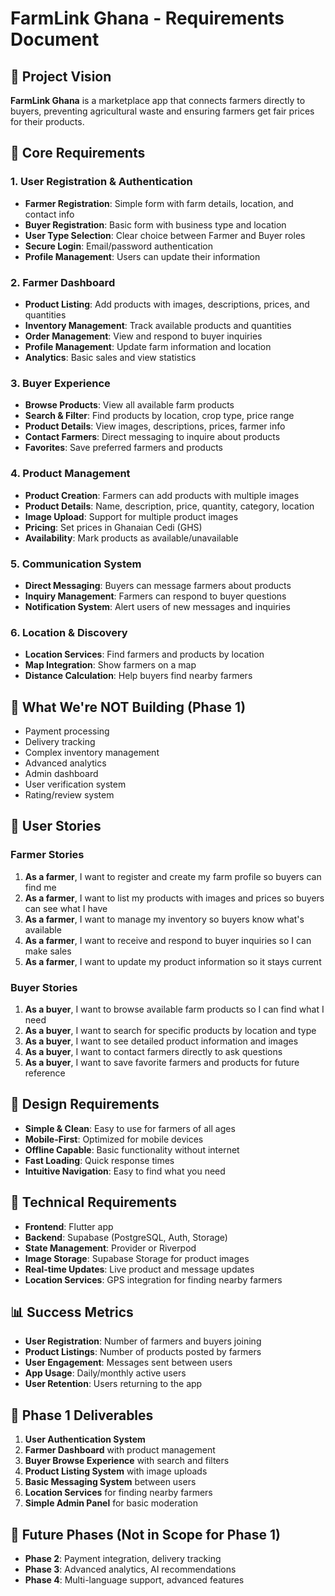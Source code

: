 # FarmLink Ghana - Requirements Document

## 🎯 Project Vision
**FarmLink Ghana** is a marketplace app that connects farmers directly to buyers, preventing agricultural waste and ensuring farmers get fair prices for their products.

## 🎯 Core Requirements

### 1. User Registration & Authentication
- **Farmer Registration**: Simple form with farm details, location, and contact info
- **Buyer Registration**: Basic form with business type and location
- **User Type Selection**: Clear choice between Farmer and Buyer roles
- **Secure Login**: Email/password authentication
- **Profile Management**: Users can update their information

### 2. Farmer Dashboard
- **Product Listing**: Add products with images, descriptions, prices, and quantities
- **Inventory Management**: Track available products and quantities
- **Order Management**: View and respond to buyer inquiries
- **Profile Management**: Update farm information and location
- **Analytics**: Basic sales and view statistics

### 3. Buyer Experience
- **Browse Products**: View all available farm products
- **Search & Filter**: Find products by location, crop type, price range
- **Product Details**: View images, descriptions, prices, farmer info
- **Contact Farmers**: Direct messaging to inquire about products
- **Favorites**: Save preferred farmers and products

### 4. Product Management
- **Product Creation**: Farmers can add products with multiple images
- **Product Details**: Name, description, price, quantity, category, location
- **Image Upload**: Support for multiple product images
- **Pricing**: Set prices in Ghanaian Cedi (GHS)
- **Availability**: Mark products as available/unavailable

### 5. Communication System
- **Direct Messaging**: Buyers can message farmers about products
- **Inquiry Management**: Farmers can respond to buyer questions
- **Notification System**: Alert users of new messages and inquiries

### 6. Location & Discovery
- **Location Services**: Find farmers and products by location
- **Map Integration**: Show farmers on a map
- **Distance Calculation**: Help buyers find nearby farmers

## 🚫 What We're NOT Building (Phase 1)
- Payment processing
- Delivery tracking
- Complex inventory management
- Advanced analytics
- Admin dashboard
- User verification system
- Rating/review system

## 📱 User Stories

### Farmer Stories
1. **As a farmer**, I want to register and create my farm profile so buyers can find me
2. **As a farmer**, I want to list my products with images and prices so buyers can see what I have
3. **As a farmer**, I want to manage my inventory so buyers know what's available
4. **As a farmer**, I want to receive and respond to buyer inquiries so I can make sales
5. **As a farmer**, I want to update my product information so it stays current

### Buyer Stories
1. **As a buyer**, I want to browse available farm products so I can find what I need
2. **As a buyer**, I want to search for specific products by location and type
3. **As a buyer**, I want to see detailed product information and images
4. **As a buyer**, I want to contact farmers directly to ask questions
5. **As a buyer**, I want to save favorite farmers and products for future reference

## 🎨 Design Requirements
- **Simple & Clean**: Easy to use for farmers of all ages
- **Mobile-First**: Optimized for mobile devices
- **Offline Capable**: Basic functionality without internet
- **Fast Loading**: Quick response times
- **Intuitive Navigation**: Easy to find what you need

## 🔧 Technical Requirements
- **Frontend**: Flutter app
- **Backend**: Supabase (PostgreSQL, Auth, Storage)
- **State Management**: Provider or Riverpod
- **Image Storage**: Supabase Storage for product images
- **Real-time Updates**: Live product and message updates
- **Location Services**: GPS integration for finding nearby farmers

## 📊 Success Metrics
- **User Registration**: Number of farmers and buyers joining
- **Product Listings**: Number of products posted by farmers
- **User Engagement**: Messages sent between users
- **App Usage**: Daily/monthly active users
- **User Retention**: Users returning to the app

## 🚀 Phase 1 Deliverables
1. **User Authentication System**
2. **Farmer Dashboard** with product management
3. **Buyer Browse Experience** with search and filters
4. **Product Listing System** with image uploads
5. **Basic Messaging System** between users
6. **Location Services** for finding nearby farmers
7. **Simple Admin Panel** for basic moderation

## 🔄 Future Phases (Not in Scope for Phase 1)
- **Phase 2**: Payment integration, delivery tracking
- **Phase 3**: Advanced analytics, AI recommendations
- **Phase 4**: Multi-language support, advanced features
